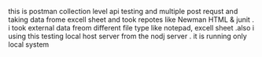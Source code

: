 this is postman collection level api testing and multiple post requst and taking data frome excell sheet and took repotes like Newman HTML & junit . i took external data freom different file type like notepad, excell sheet .also i using this testing local host server from the nodj server . it is running only local system 
